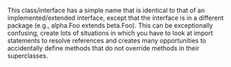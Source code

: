 This class/interface has a simple name that is identical to that of an implemented/extended interface, except that the interface is in a different package (e.g., alpha.Foo extends beta.Foo). This can be exceptionally confusing, create lots of situations in which you have to look at import statements to resolve references and creates many opportunities to accidentally define methods that do not override methods in their superclasses.